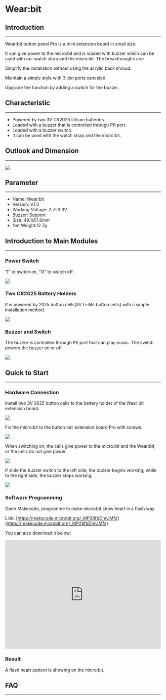 # Wear:bit

## Introduction
---
Wear:bit button panel Pro is a mini extension board in small size. 

It can give power to the micro:bit and is loaded with buzzer which can be used with our watch strap and the micro:bit. The breakthroughs are: 

Simplify the installation without using the acrylic back shroud.

Maintain a simple style with 3-pin ports canceled. 

Upgrade the function by adding a switch for the buzzer.

## Characteristic
---

- Powered by two 3V CR2025 lithium batteries.
- Loaded with a buzzer that is controlled through P0 port.
- Loaded with a buzzer switch.
- It can be used with the watch strap and the micro:bit.

## Outlook and Dimension
---
![](./images/wear_bit_00.jpg)

## Parameter
---
- Name: Wear:bit
- Version: V1.0
- Working Voltage: 2.7~3.3V
- Buzzer: Support
- Size: 49.1x51.6mm
- Net Weight:12.7g

## Introduction to Main Modules
---

### Power Switch

"I" to switch on, "O" to switch off.  

![](./images/wear_bit_01.png)

### Two CR2025 Battery Holders

It is powered by 2025 button cells(3V Li-Mn button cells) with a simple installation method.

![](./images/wear_bit_02.png)

### Buzzer and Switch


The buzzer is controlled through P0 port that can play music. The switch powers the buzzer on or off. 

![](./images/wear_bit_03.png)


## Quick to Start 
---

### Hardware Connection

Install two 3V 2025 button cells to the battery holder of the Wear:bit extension board.

![](./images/smart_coding_kit_01.png)

Fix the micro:bit to the button cell extension board Pro with screws.

![](./images/smart_coding_kit_02.png)

When switching on, the cells give power to the micro:bit and the Wear:bit, or the cells do not give power.

![](./images/wear_bit_06.png)

If slide the buzzer switch to the left side, the buzzer begins working; while to the right side, the buzzer stops working.

![](./images/wear_bit_07.png)


### Software Programming

Open Makecode, programme to make micro:bit show heart in a flash way. 

Link: [https://makecode.microbit.org/_MP28fbDmUMfz](https://makecode.microbit.org/_MP28fbDmUMfz)

You can also download it below:

<div style="position:relative;height:0;padding-bottom:70%;overflow:hidden;"><iframe style="position:absolute;top:0;left:0;width:100%;height:100%;" src="https://makecode.microbit.org/#pub:_MP28fbDmUMfz" frameborder="0" sandbox="allow-popups allow-forms allow-scripts allow-same-origin"></iframe></div>

### Result

A flash heart pattern is showing on the micro:bit.

## FAQ
---
